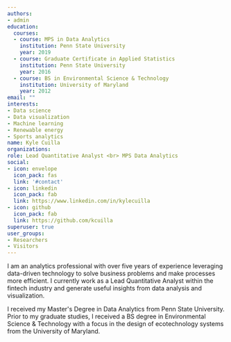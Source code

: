 ```yaml
---
authors:
- admin
education:
  courses:
  - course: MPS in Data Analytics
    institution: Penn State University
    year: 2019
  - course: Graduate Certificate in Applied Statistics
    institution: Penn State University
    year: 2016
  - course: BS in Environmental Science & Technology
    institution: University of Maryland
    year: 2012
email: ""
interests:
- Data science
- Data visualization
- Machine learning
- Renewable energy
- Sports analytics
name: Kyle Cuilla
organizations:
role: Lead Quantitative Analyst <br> MPS Data Analytics
social:
- icon: envelope
  icon_pack: fas
  link: '#contact'
- icon: linkedin
  icon_pack: fab
  link: https://www.linkedin.com/in/kylecuilla
- icon: github
  icon_pack: fab
  link: https://github.com/kcuilla
superuser: true
user_groups:
- Researchers
- Visitors
---
```


I am an analytics professional with over five years of experience leveraging data-driven technology to solve business problems and make processes more efficient. I currently work as a Lead Quantitative Analyst within the fintech industry and generate useful insights from data analysis and visualization. 

I received my Master's Degree in Data Analytics from Penn State University. Prior to my graduate studies, I received a BS degree in Environmental Science & Technology with a focus in the design of ecotechnology systems from the University of Maryland. 

